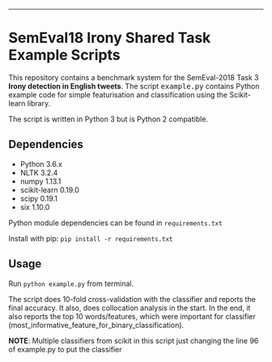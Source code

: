 ---
# SemEval18 Irony Shared Task Example Scripts
This repository contains a benchmark system for the SemEval-2018 Task 3 <b>Irony detection in English tweets</b>.
The script <tt>example.py</tt> contains Python example code for simple featurisation and classification using the Scikit-learn library.

The script is written in Python 3 but is Python 2 compatible.


## Dependencies
- Python 3.6.x
- NLTK 3.2.4
- numpy 1.13.1
- scikit-learn 0.19.0
- scipy 0.19.1
- six 1.10.0

Python module dependencies can be found in `requirements.txt`

Install with pip:
`pip install -r requirements.txt`

## Usage
Run `python example.py` from terminal.

The script does 10-fold cross-validation with the classifier and reports the final accuracy. 
It also, does collocation analysis in the start. 
In the end, it also reports the top 10 words/features, which were important for classifier (most_informative_feature_for_binary_classification).

**NOTE**: Multiple classifiers from scikit in this script just changing the line 96 of example.py to put the classifier

